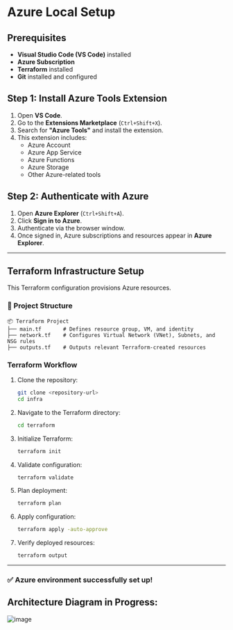 # Azure Local Setup

## Prerequisites
- **Visual Studio Code (VS Code)** installed
- **Azure Subscription**
- **Terraform** installed
- **Git** installed and configured

## Step 1: Install Azure Tools Extension
1. Open **VS Code**.
2. Go to the **Extensions Marketplace** (`Ctrl+Shift+X`).
3. Search for **"Azure Tools"** and install the extension.
4. This extension includes:
   - Azure Account
   - Azure App Service
   - Azure Functions
   - Azure Storage
   - Other Azure-related tools

## Step 2: Authenticate with Azure
1. Open **Azure Explorer** (`Ctrl+Shift+A`).
2. Click **Sign in to Azure**.
3. Authenticate via the browser window.
4. Once signed in, Azure subscriptions and resources appear in **Azure Explorer**.

---

## Terraform Infrastructure Setup
This Terraform configuration provisions Azure resources.

### **📁 Project Structure**
```
📦 Terraform Project
├── main.tf       # Defines resource group, VM, and identity
├── network.tf    # Configures Virtual Network (VNet), Subnets, and NSG rules
├── outputs.tf    # Outputs relevant Terraform-created resources
```

### **Terraform Workflow**
1. Clone the repository:  
   ```sh
   git clone <repository-url>
   cd infra
   ```
2. Navigate to the Terraform directory:  
   ```sh
   cd terraform
   ```
3. Initialize Terraform:  
   ```sh
   terraform init
   ```
4. Validate configuration:  
   ```sh
   terraform validate
   ```
5. Plan deployment:  
   ```sh
   terraform plan
   ```
6. Apply configuration:  
   ```sh
   terraform apply -auto-approve
   ```
7. Verify deployed resources:  
   ```sh
   terraform output
   ```

---
### ✅ Azure environment successfully set up!



## Architecture Diagram in Progress:

![image](https://github.com/user-attachments/assets/3116346e-6ec6-4c35-bd7e-13033b6bce77)


